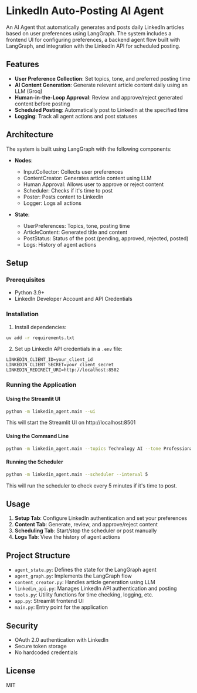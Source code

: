 # LinkedIn Auto-Posting AI Agent

An AI Agent that automatically generates and posts daily LinkedIn articles based on user preferences using LangGraph. The system includes a frontend UI for configuring preferences, a backend agent flow built with LangGraph, and integration with the LinkedIn API for scheduled posting.

## Features

- **User Preference Collection**: Set topics, tone, and preferred posting time
- **AI Content Generation**: Generate relevant article content daily using an LLM (Groq)
- **Human-in-the-Loop Approval**: Review and approve/reject generated content before posting
- **Scheduled Posting**: Automatically post to LinkedIn at the specified time
- **Logging**: Track all agent actions and post statuses

## Architecture

The system is built using LangGraph with the following components:

- **Nodes**:
  - InputCollector: Collects user preferences
  - ContentCreator: Generates article content using LLM
  - Human Approval: Allows user to approve or reject content
  - Scheduler: Checks if it's time to post
  - Poster: Posts content to LinkedIn
  - Logger: Logs all actions

- **State**:
  - UserPreferences: Topics, tone, posting time
  - ArticleContent: Generated title and content
  - PostStatus: Status of the post (pending, approved, rejected, posted)
  - Logs: History of agent actions

## Setup

### Prerequisites

- Python 3.9+
- LinkedIn Developer Account and API Credentials

### Installation

1. Install dependencies:

```bash
uv add -r requirements.txt
```

2. Set up LinkedIn API credentials in a `.env` file:

```
LINKEDIN_CLIENT_ID=your_client_id
LINKEDIN_CLIENT_SECRET=your_client_secret
LINKEDIN_REDIRECT_URI=http://localhost:8502
```

### Running the Application

#### Using the Streamlit UI

```bash
python -m linkedin_agent.main --ui
```

This will start the Streamlit UI on http://localhost:8501

#### Using the Command Line

```bash
python -m linkedin_agent.main --topics Technology AI --tone Professional --posting-time 09:00
```

#### Running the Scheduler

```bash
python -m linkedin_agent.main --scheduler --interval 5
```

This will run the scheduler to check every 5 minutes if it's time to post.

## Usage

1. **Setup Tab**: Configure LinkedIn authentication and set your preferences
2. **Content Tab**: Generate, review, and approve/reject content
3. **Scheduling Tab**: Start/stop the scheduler or post manually
4. **Logs Tab**: View the history of agent actions

## Project Structure

- `agent_state.py`: Defines the state for the LangGraph agent
- `agent_graph.py`: Implements the LangGraph flow
- `content_creator.py`: Handles article generation using LLM
- `linkedin_api.py`: Manages LinkedIn API authentication and posting
- `tools.py`: Utility functions for time checking, logging, etc.
- `app.py`: Streamlit frontend UI
- `main.py`: Entry point for the application

## Security

- OAuth 2.0 authentication with LinkedIn
- Secure token storage
- No hardcoded credentials

## License

MIT